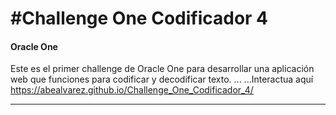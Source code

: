 # #Challenge One Codificador 4
#### Oracle One
Este es el primer challenge de Oracle One para desarrollar una aplicación web que funciones para codificar y decodificar texto. ...
...Interactua aquí https://abealvarez.github.io/Challenge_One_Codificador_4/
___
